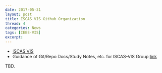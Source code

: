 ```yaml
---
date: 2017-05-31
layout: post
title: ISCAS VIS Github Organization
thread: 4
categories: News
tags: [IEEE-VIS]
excerpt: 
---
```


* [ISCAS VIS](https://github.com/ISCAS-VIS)
* Guidance of Git/Repo Docs/Study Notes, etc. for ISCAS-VIS Group [link](https://github.com/ISCAS-VIS/guide)

TBD.
